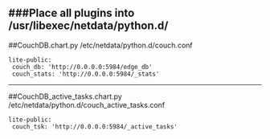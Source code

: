 ###Place all plugins into /usr/libexec/netdata/python.d/
---
##CouchDB.chart.py
/etc/netdata/python.d/couch.conf
```
lite-public:
 couch_db: 'http://0.0.0.0:5984/edge_db'
 couch_stats: 'http://0.0.0.0:5984/_stats'
```
---
##CouchDB_active_tasks.chart.py
/etc/netdata/python.d/couch_active_tasks.conf
```
lite-public:
 couch_tsk: 'http://0.0.0.0:5984/_active_tasks'
```
